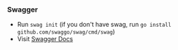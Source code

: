 
### Swagger
- Run `swag init` (if you don't have swag, run `go install github.com/swaggo/swag/cmd/swag`)
- Visit [Swagger Docs](http://localhost:8080/swagger/index.html)